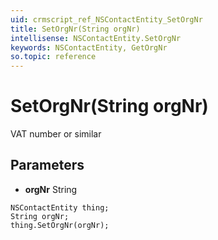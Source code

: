 ```yaml
---
uid: crmscript_ref_NSContactEntity_SetOrgNr
title: SetOrgNr(String orgNr)
intellisense: NSContactEntity.SetOrgNr
keywords: NSContactEntity, GetOrgNr
so.topic: reference
---
```


# SetOrgNr(String orgNr)

VAT number or similar

## Parameters

* **orgNr** String

```crmscript
NSContactEntity thing;
String orgNr;
thing.SetOrgNr(orgNr);
```

